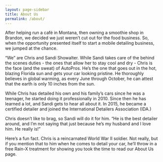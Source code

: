```yaml
---
layout: page-sidebar
title: About Us
permalink: /about/
---
```


After helping run a café in Montana, then owning a smoothie shop in Brandon, we decided we just weren’t cut out for the food business. So, when the opportunity presented itself to start a mobile detailing business, we jumped at the chance.

“We” are Chris and Sandi Showalter. While Sandi takes care of the behind the scenes duties - the ones that allow her to stay cool and dry - Chris is the face (and the sweat) of AutoPros. He’s the one that goes out in the hot, blazing Florida sun and gets your car looking pristine. He thoroughly believes in global warming, as every June through October, he can attest that the earth is only 10 inches from the sun.

While Chris has detailed his own and his family’s cars since he was a teenager, he started doing it professionally in 2010. Since then he has learned a lot, and Sandi gets to hear all about it. In 2015, he became a certified detailer and joined the International Detailers Association (IDA.)

Chris doesn’t like to brag, so Sandi will do it for him. “He is the best detailer around, and I’m not saying that just because he’s my husband and I love him. He really is!”

Here’s a fun fact. Chris is a reincarnated World War II soldier. Not really, but if you mention that to him when he comes to detail your car, he’ll throw in a free Rain-X treatment for showing you took the time to read our About Us page.
